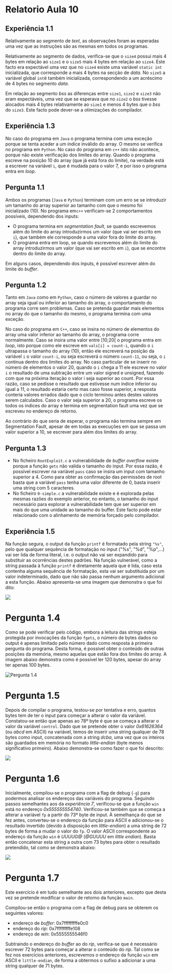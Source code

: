 # Relatorio Aula 10

## Experiência 1.1

Relativamente ao segmento de _text_, as observações foram as esperadas uma vez que as instruções são as mesmas em todos os programas. 

Relativamente ao segmento de dados, verifica-se que o `size4` possui mais 4 bytes em relação ao `size1` e o `size5` mais 4 bytes em relação ao `size4`. Este facto era expectável uma vez que no `size4` existe uma variável `static int` inicializada, que corresponde a mais 4 bytes na secção de _data_. No `size5` a variável global `int`é também inicializada, correspondendo a um acréscimo  de 4 bytes no segmento _data_.

Em relação ao segmento _bss_ as diferenças entre `size1`, `size2` e `size3` não eram expectáveis, uma vez que se esperava que no `size2` o _bss_ tivesse alocados mais 4 bytes relativamente ao `size1` e menos 4 bytes que o _bss_ do `size3`. Este facto pode dever-se a otimizações do compilador.



## Experiência 1.3

No caso do programa em `Java` o programa termina com uma exceção porque se tenta aceder a um índice inválido do array. O mesmo se verifica no programa em `Python`. No caso do programa em `c++` isto não acontece, porque não existe verificação dos limites do array. Quando o programa escreve na posição 10 do array (que já está fora do limite), na verdade está a escrever na variável `i`, que é mudada para o valor 7, e por isso o programa entra em _loop_. 



## Pergunta 1.1

Ambos os programas (`Java` e `Python`) terminam com um erro se se introduzir um tamanho do array superior ao tamanho com que o mesmo foi inicializado (10). No programa em`c++` verificam-se 2 comportamentos possíveis, dependendo dos inputs:

- O programa termina em _segmentation fault_, se quando escrevemos além do limite do array introduzirmos um valor (que vai ser escrito em `i`), que também ele corresponde a uma valor fora do limite do array.
- O programa entra em loop,  se quando escrevemos além do limite do array introduzirmos um valor (que vai ser escrito em `i`), que se encontre dentro do limite do array. 

Em alguns casos, dependendo dos inputs, é possível escrever além do limite do _buffer_. 



## Pergunta 1.2

 Tanto em `Java` como em `Python`, caso o número de valores a guardar no array seja igual ou inferior ao tamanho do array, o comportamento do programa corre sem problemas. Caso se pretenda guardar mais elementos no array do que o tamanho do mesmo, o programa termina com uma exceção.

No caso do programa em `C++`, caso se insira no número de elementos do array uma valor inferior ao tamanho do array, o programa corre normalmente. Caso se insira uma valor entre [10;20[ o programa entra em _loop_, isto porque como ele escreve em `vals[i] = count-i`, quando o `i` ultrapassa o tamanho do array (10), então ele escreverá na posição da variável `i` o valor `count-i`, ou seja escreverá o número `count-11`, ou seja, o `i` continua dentro dos limites do array.  No caso particular de se inserir no número de elementos o valor 20, quando o `i` chega a 11 ele escreve no valor `i` o resultado de uma subtração entre um valor signed e unsigned, fazendo com que na próxima iteração o valor i seja superior ao count. Por essa razão, caso se pedisse o resultado que estivesse num indice inferior ou igual a 11, o resultado estaria certo mas caso fosse superior, a resposta conteria valores errados dado que o ciclo terminou antes destes valores serem calculados. Caso o valor seja superior a 20, o programa escreve os todos os indices do array e termina em segmentation fault uma vez que se escreveu no endereço de retorno.

Ao contrário do que seria de esperar, o programa não termina sempre em Segmentation Fault, apesar de em todas as execuções em que se passa um valor superior a 10, se escrever para além dos limites do array.



## Pergunta 1.3

- No ficheiro `RootExploit.c` a vulnerabilidade de _buffer overflow_ existe porque a função `gets` não valida o tamanho do input. Por essa razão, é possível escrever na variável `pass` caso se insira um input com tamanho superior a 4. Como para obter as confirmação das permissões de root basta que a variável `pass` tenha uma valor diferente de 0, basta inserir uma string com 5 caracteres. 
- No ficheiro `0-simple.c` a vulnerabilidade existe e é explorada pelas mesmas razões do exemplo anterior, no entanto, o tamanho do input necessário para explorar a vulnerabilidade tem que ser superior em mais do que uma unidade ao tamanho do buffer. Este facto pode estar relacionado com o alinhamento de memória forçado pelo compilador. 

## Experiência 1.5
Na função segura, o output da função `printf` é formatado pela string `"%s"`, pelo que qualquer sequência de formatação no input ("%s", "%d", "%p",...) vai ser lida de forma literal, i.e. o output não vai ser expandido para substituir as ocorrências destes padrões.
Na função vulnerável, como a string passada à função `printf` é diretamente aquela que é lida, caso esta contenha alguma sequência de formatação, esta vai ser substituída por um valor indeterminado, dado que não são passa nenhum argumento adicional a esta função. Abaixo apresenta-se uma imagem que demonstra o que foi dito:

![](./exp1_5.png)



# Pergunta 1.4

Como se pode verificar pelo código, embora a leitura das strings esteja protegida por invocações da função `fgets`, o número de bytes dados no output é apenas limitado pelo número dado como resposta à primeira pergunta do programa. Desta forma, é possível obter o conteúdo de outras posições da memória, mesmo aquelas que estão fora dos limites do array. A imagem abaixo demonstra como é possível ler 120 bytes, apesar do array ter apenas 100 bytes.

![Pergunta 1.4](ex_1_4.png)



# Pergunta 1.5

Depois de compilar o programa, testou-se por tentativa e erro, quantos bytes tem de ter o input para começar a alterar o valor da variável. Constatou-se então que apenas ao 78º byte é que se começa a alterar o valor da variável `control`. Dado que se pretende obter o valor _0x61626364_ (ou *abcd* em ASCII) na variável, temos de inserir uma string qualquer de 78 bytes como input, concatenada com a string _dcba_, uma vez que os inteiros são guardados em memória no formato _little-endian_ (byte menos significativo primeiro).  Abaixo demonstra-se como fazer o que foi descrito:

![](ex1_5.png)



# Pergunta 1.6

Inicialmente, compilou-se o programa com a flag de debug (`-g`) para podermos analisar os endereços das variáveis do programa.  Seguindo passos semelhantes aos da _experiência 7_, verificou-se que a função `win` está no endereço _0x555555554740_. Verificou-se também que se começa a alterar a variável `fp` a partir do 73º byte de input. À semelhança do que se fez antes, converteu-se o endereço da função para ASCII e adicionou-se o resultado invertido (devido à disposição em _little-endian_) a uma string de 72 bytes de forma a mudar o valor do `fp`. O valor ASCII correspondente ao endereço da função `win` é _UUUUG@_ (_@GUUUU_ em _little endian_). Basta então concatenar esta string a outra com 73 bytes para obter o resultado pretendido, tal como se demonstra abaixo:

![](ex1_6.png)

# Pergunta 1.7

Este exercício é em tudo semelhante aos dois anteriores, excepto que desta vez se pretende modificar o valor de retorno da função `main`. 

Compilou-se então o programa com a flag de debug para se obterem os seguintes valores:

- endereço de _buffer_: 0x7fffffffffe0c0
- endereço do _rip_: 0x7fffffffffe108
- endereço de _win_: 0x5555555546f0

Subtraindo o endereço do _buffer_ ao do _rip_, verifica-se que é necessário escrever 72 bytes para começar a alterar o conteúdo do _rip_. Tal como se fez nos exercícios anteriores, escrevemos o endereço da função `win` em ASCII e `little-endian`, de forma a obtermos o sufixo a adicionar a uma string qualquer de 71 bytes.